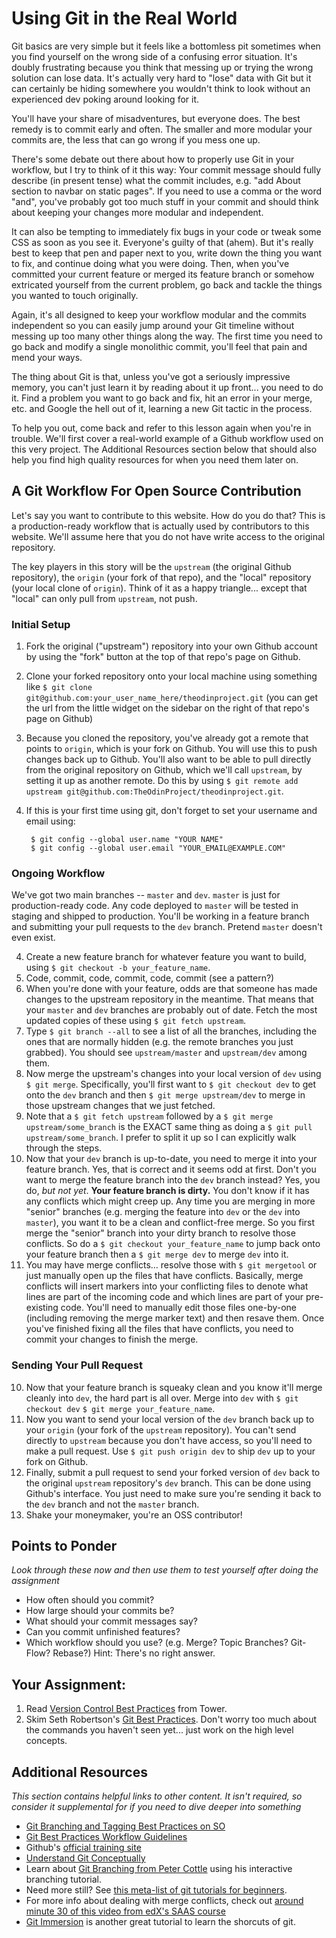 # Using Git in the Real World
<!-- *Estimated Time: 1-2 hrs* -->

Git basics are very simple but it feels like a bottomless pit sometimes when you find yourself on the wrong side of a confusing error situation.  It's doubly frustrating because you think that messing up or trying the wrong solution can lose data. It's actually very hard to "lose" data with Git but it can certainly be hiding somewhere you wouldn't think to look without an experienced dev poking around looking for it.

You'll have your share of misadventures, but everyone does.  The best remedy is to commit early and often.  The smaller and more modular your commits are, the less that can go wrong if you mess one up.  

There's some debate out there about how to properly use Git in your workflow, but I try to think of it this way: Your commit message should fully describe (in present tense) what the commit includes, e.g. "add About section to navbar on static pages".  If you need to use a comma or the word "and", you've probably got too much stuff in your commit and should think about keeping your changes more modular and independent.

It can also be tempting to immediately fix bugs in your code or tweak some CSS as soon as you see it.  Everyone's guilty of that (ahem).  But it's really best to keep that pen and paper next to you, write down the thing you want to fix, and continue doing what you were doing.  Then, when you've committed your current feature or merged its feature branch or somehow extricated yourself from the current problem, go back and tackle the things you wanted to touch originally.  

Again, it's all designed to keep your workflow modular and the commits independent so you can easily jump around your Git timeline without messing up too many other things along the way.  The first time you need to go back and modify a single monolithic commit, you'll feel that pain and mend your ways.

The thing about Git is that, unless you've got a seriously impressive memory, you can't just learn it by reading about it up front... you need to do it.  Find a problem you want to go back and fix, hit an error in your merge, etc. and Google the hell out of it, learning a new Git tactic in the process.  

To help you out, come back and refer to this lesson again when you're in trouble. We'll first cover a real-world example of a Github workflow used on this very project.  The Additional Resources section below that should also help you find high quality resources for when you need them later on.

## A Git Workflow For Open Source Contribution

Let's say you want to contribute to this website.  How do you do that?  This is a production-ready workflow that is actually used by contributors to this website.  We'll assume here that you do not have write access to the original repository.

The key players in this story will be the `upstream` (the original Github repository), the `origin` (your fork of that repo), and the "local" repository (your local clone of `origin`).  Think of it as a happy triangle... except that "local" can only pull from `upstream`, not push.

### Initial Setup

1. Fork the original ("upstream") repository into your own Github account by using the "fork" button at the top of that repo's page on Github.
2. Clone your forked repository onto your local machine using something like `$ git clone git@github.com:your_user_name_here/theodinproject.git` (you can get the url from the little widget on the sidebar on the right of that repo's page on Github)
3. Because you cloned the repository, you've already got a remote that points to `origin`, which is your fork on Github.  You will use this to push changes back up to Github.  You'll also want to be able to pull directly from the original repository on Github, which we'll call `upstream`, by setting it up as another remote.  Do this by using `$ git remote add upstream git@github.com:TheOdinProject/theodinproject.git`.
4. If this is your first time using git, don't forget to set your username and email using: 

        $ git config --global user.name "YOUR NAME"
        $ git config --global user.email "YOUR_EMAIL@EXAMPLE.COM"

### Ongoing Workflow

We've got two main branches -- `master` and `dev`.  `master` is just for production-ready code.  Any code deployed to `master` will be tested in staging and shipped to production.  You'll be working in a feature branch and submitting your pull requests to the `dev` branch.  Pretend `master` doesn't even exist.

4. Create a new feature branch for whatever feature you want to build, using `$ git checkout -b your_feature_name`.  
5. Code, commit, code, commit, code, commit (see a pattern?)
6. When you're done with your feature, odds are that someone has made changes to the upstream repository in the meantime.  That means that your `master` and `dev` branches are probably out of date.  Fetch the most updated copies of these using `$ git fetch upstream`.
7. Type `$ git branch --all` to see a list of all the branches, including the ones that are normally hidden (e.g. the remote branches you just grabbed).  You should see `upstream/master` and `upstream/dev` among them.
8. Now merge the upstream's changes into your local version of `dev` using `$ git merge`.  Specifically, you'll first want to `$ git checkout dev` to get onto the `dev` branch and then `$ git merge upstream/dev` to merge in those upstream changes that we just fetched.  
9. Note that a `$ git fetch upstream` followed by a `$ git merge upstream/some_branch` is the EXACT same thing as doing a `$ git pull upstream/some_branch`.  I prefer to split it up so I can explicitly walk through the steps.
9. Now that your `dev` branch is up-to-date, you need to merge it into your feature branch.  Yes, that is correct and it seems odd at first.  Don't you want to merge the feature branch into the `dev` branch instead?  Yes, you do, *but not yet*.  **Your feature branch is dirty.**  You don't know if it has any conflicts which might creep up.  Any time you are merging in more "senior" branches (e.g. merging the feature into `dev` or the `dev` into `master`), you want it to be a clean and conflict-free merge.  So you first merge the "senior" branch into your dirty branch to resolve those conflicts.  So do a `$ git checkout your_feature_name` to jump back onto your feature branch then a  `$ git merge dev` to merge `dev` into it.
9. You may have merge conflicts... resolve those with `$ git mergetool` or just manually open up the files that have conflicts.  Basically, merge conflicts will insert markers into your conflicting files to denote what lines are part of the incoming code and which lines are part of your pre-existing code. You'll need to manually edit those files one-by-one (including removing the merge marker text) and then resave them.  Once you've finished fixing all the files that have conflicts, you need to commit your changes to finish the merge.

### Sending Your Pull Request

10. Now that your feature branch is squeaky clean and you know it'll merge cleanly into `dev`, the hard part is all over.  Merge into `dev` with `$ git checkout dev` `$ git merge your_feature_name`.
11. Now you want to send your local version of the `dev` branch back up to your `origin` (your fork of the `upstream` repository).  You can't send directly to `upstream` because you don't have access, so you'll need to make a pull request.  Use `$ git push origin dev` to ship `dev` up to your fork on Github.
12. Finally, submit a pull request to send your forked version of `dev` back to the original `upstream` repository's `dev` branch.  This can be done using Github's interface.  You just need to make sure you're sending it back to the `dev` branch and not the `master` branch.
13. Shake your moneymaker, you're an OSS contributor!

## Points to Ponder

*Look through these now and then use them to test yourself after doing the assignment*


* How often should you commit?
* How large should your commits be?
* What should your commit messages say?
* Can you commit unfinished features?
* Which workflow should you use? (e.g. Merge? Topic Branches? Git-Flow? Rebase?)  Hint: There's no right answer.

## Your Assignment:

1. Read [Version Control Best Practices](http://www.git-tower.com/learn/ebook/command-line/appendix/best-practices#start) from Tower.
1. Skim Seth Robertson's [Git Best Practices](http://sethrobertson.github.io/GitBestPractices/).  Don't worry too much about the commands you haven't seen yet... just work on the high level concepts.

## Additional Resources

*This section contains helpful links to other content. It isn't required, so consider it supplemental for if you need to dive deeper into something*

* [Git Branching and Tagging Best Practices on SO](http://programmers.stackexchange.com/questions/165725/git-branching-and-tagging-best-practices)
* [Git Best Practices Workflow Guidelines](http://www.lullabot.com/blog/article/git-best-practices-workflow-guidelines)
* Github's [official training site](http://teach.github.com/)
* [Understand Git Conceptually](http://www.sbf5.com/~cduan/technical/git/)
* Learn about [Git Branching from Peter Cottle](http://pcottle.github.io/learnGitBranching/) using his interactive branching tutorial.
* Need more still?  See [this meta-list of git tutorials for beginners](http://sixrevisions.com/resources/git-tutorials-beginners/).
* For more info about dealing with merge conflicts, check out [around minute 30 of this video from edX's SAAS course](https://www.youtube.com/watch?v=ieoHg0Vb-xo&list=PLxNY6twFc_xCxdSPLlxUS4C0VO3sni2DA)
* [Git Immersion](http://gitimmersion.com/lab_01.html) is another great tutorial to learn the shorcuts of git.
